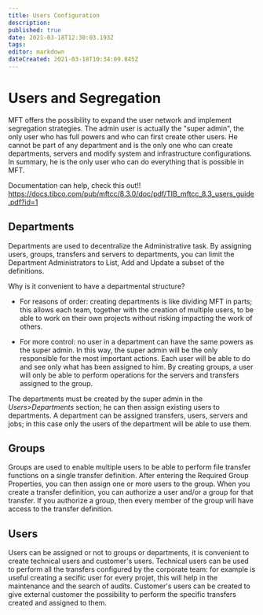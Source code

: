 ```yaml
---
title: Users Configuration
description: 
published: true
date: 2021-03-18T12:30:03.193Z
tags: 
editor: markdown
dateCreated: 2021-03-18T10:34:09.845Z
---
```


# Users and Segregation

MFT offers the possibility to expand the user network and implement segregation strategies. The admin user is actually the "super admin", the only user who has full powers and who can first create other users. He cannot be part of any department and is the only one who can create departments, servers and modify system and infrastructure configurations. In summary, he is the only user who can do everything that is possible in MFT.

Documentation can help, check this out!!
https://docs.tibco.com/pub/mftcc/8.3.0/doc/pdf/TIB_mftcc_8.3_users_guide.pdf?id=1

## Departments

Departments are used to decentralize the Administrative task. By assigning users, groups, transfers and servers to departments, you can limit the Department Administrators to List, Add and Update a subset of the definitions.

Why is it convenient to have a departmental structure?

- For reasons of order: creating departments is like dividing MFT in parts; this allows each team, together with the creation of multiple users, to be able to work on their own projects without risking impacting the work of others.

- For more control: no user in a department can have the same powers as the super admin. In this way, the super admin will be the only responsible for the most important actions. Each user will be able to do and see only what has been assigned to him. By creating groups, a user will only be able to perform operations for the servers and transfers assigned to the group.

The departments must be created by the super admin in the *Users>Departments*  section; he can then assign existing users to departments.
A department can be assigned transfers, users, servers and jobs; in this case only the users of the department will be able to use them.

## Groups

Groups are used to enable multiple users to be able to perform file transfer functions on a single transfer definition. After entering the Required Group Properties, you can then assign one or more users to the group. When you create a transfer definition, you can authorize a user and/or a group for that transfer. If you authorize a group, then every member of the group will have access to the transfer definition.

## Users

Users can be assigned or not to groups or departments, it is convenient to create technical users and customer's users.
Technical users can be used to perform all the transfers configured by the corporate team: for example is useful creating a secific user for every projet, this will help in the maintenance and the search of audits.
Customer's users can be created to give external customer the possibility to perform the specific transfers created and assigned to them.

